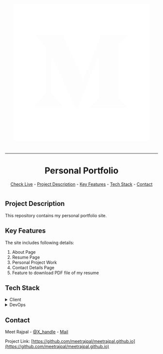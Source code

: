 <svg xmlns="http://www.w3.org/2000/svg" class="ionicon" viewBox="0 0 512 512" fill="#ffffff"><path d="M28 28v456h456V28H28zm378.83 108.04l-24.46 23.45a7.162 7.162 0 00-2.72 6.86v172.28c-.44 2.61.61 5.26 2.72 6.86l23.88 23.45v5.15H286.13v-5.15l24.74-24.02c2.43-2.43 2.43-3.15 2.43-6.86V198.81l-68.79 174.71h-9.3l-80.09-174.71v117.1c-.67 4.92.97 9.88 4.43 13.44l32.18 39.03v5.15h-91.24v-5.15l32.18-39.03c3.44-3.57 4.98-8.56 4.15-13.44V180.5c.38-3.76-1.05-7.48-3.86-10.01l-28.6-34.46v-5.15h88.81l68.65 150.55 60.35-150.55h84.66v5.16z"/></svg>

---

<h1 align="center">Personal Portfolio</h1>
<p align="center"><a href=www.meetrajpal.co>Check Live</a> - <a href="#project-description">Project Description</a> - <a href="#key-features">Key Features</a> - <a href="#tech-stack">Tech Stack</a> - <a href="#contact">Contact</a></p>

<img src="https://github.com/user-attachments/assets/a1607c7f-e389-4f34-8f0f-596411679b91" alt="" align="middle" width="auto" height="auto">

## Project Description

This repository contains my personal portfolio site.

## Key Features

The site includes following details:

1.  About Page
2.  Resume Page
3.  Personal Project Work
4.  Contact Details Page
5.  Feature to download PDF file of my resume

## Tech Stack
<details> <summary>Client</summary> <ul>
<li><a href="https://html.spec.whatwg.org/">HTML</a></li>
<li><a href="https://en.wikipedia.org/wiki/CSS#">CSS</a></li>
<li><a href="https://ecma-international.org/publications-and-standards/standards/ecma-262/">JavaScript</a></li>
</ul> </details>
<details> <summary>DevOps</summary> <ul>
<li><a href="https://docs.github.com/en/actions">GitHub Actions</a></li>
</ul> </details>

## Contact

Meet Rajpal - [@X_handle](https://x.com/meetrajpal1) - [Mail](meetrajpal.linkedin@gmail.com)

Project Link: [https://github.com/meetrajpal/meetrajpal.github.io](https://github.com/meetrajpal/meetrajpal.github.io)
